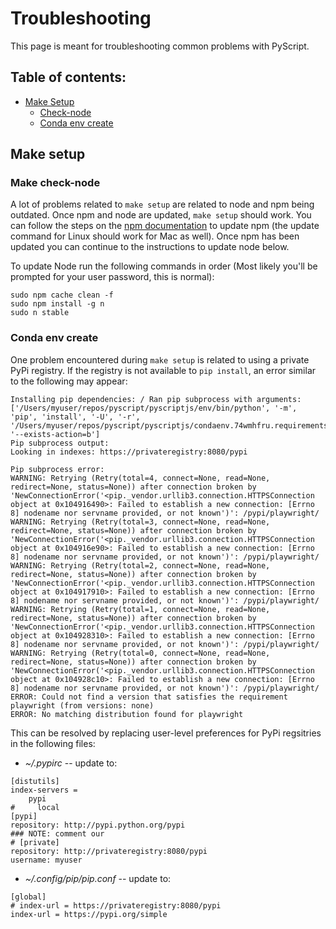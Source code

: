 # Troubleshooting

This page is meant for troubleshooting common problems with PyScript.

## Table of contents:

-   [Make Setup](#make-setup)
    -   [Check-node](#make-check-node)
    -   [Conda env create](#conda-env-create)

## Make setup

### Make check-node

A lot of problems related to `make setup` are related to node and npm being outdated. Once npm and node are updated, `make setup` should work. You can follow the steps on the [npm documentation](https://docs.npmjs.com/try-the-latest-stable-version-of-npm) to update npm (the update command for Linux should work for Mac as well). Once npm has been updated you can continue to the instructions to update node below.

To update Node run the following commands in order (Most likely you'll be prompted for your user password, this is normal):

```
sudo npm cache clean -f
sudo npm install -g n
sudo n stable
```

### Conda env create

One problem encountered during `make setup` is related to using a private PyPi registry.
If the registry is not available to `pip install`, an error similar to the following may appear:

```
Installing pip dependencies: / Ran pip subprocess with arguments:
['/Users/myuser/repos/pyscript/pyscriptjs/env/bin/python', '-m', 'pip', 'install', '-U', '-r', '/Users/myuser/repos/pyscript/pyscriptjs/condaenv.74wmhfru.requirements.txt', '--exists-action=b']
Pip subprocess output:
Looking in indexes: https://privateregistry:8080/pypi

Pip subprocess error:
WARNING: Retrying (Retry(total=4, connect=None, read=None, redirect=None, status=None)) after connection broken by 'NewConnectionError('<pip._vendor.urllib3.connection.HTTPSConnection object at 0x104916490>: Failed to establish a new connection: [Errno 8] nodename nor servname provided, or not known')': /pypi/playwright/
WARNING: Retrying (Retry(total=3, connect=None, read=None, redirect=None, status=None)) after connection broken by 'NewConnectionError('<pip._vendor.urllib3.connection.HTTPSConnection object at 0x104916e90>: Failed to establish a new connection: [Errno 8] nodename nor servname provided, or not known')': /pypi/playwright/
WARNING: Retrying (Retry(total=2, connect=None, read=None, redirect=None, status=None)) after connection broken by 'NewConnectionError('<pip._vendor.urllib3.connection.HTTPSConnection object at 0x104917910>: Failed to establish a new connection: [Errno 8] nodename nor servname provided, or not known')': /pypi/playwright/
WARNING: Retrying (Retry(total=1, connect=None, read=None, redirect=None, status=None)) after connection broken by 'NewConnectionError('<pip._vendor.urllib3.connection.HTTPSConnection object at 0x104928310>: Failed to establish a new connection: [Errno 8] nodename nor servname provided, or not known')': /pypi/playwright/
WARNING: Retrying (Retry(total=0, connect=None, read=None, redirect=None, status=None)) after connection broken by 'NewConnectionError('<pip._vendor.urllib3.connection.HTTPSConnection object at 0x104928c10>: Failed to establish a new connection: [Errno 8] nodename nor servname provided, or not known')': /pypi/playwright/
ERROR: Could not find a version that satisfies the requirement playwright (from versions: none)
ERROR: No matching distribution found for playwright
```

This can be resolved by replacing user-level preferences for PyPi regsitries in the following files:

-   _~/.pypirc_ -- update to:

```
[distutils]
index-servers =
    pypi
#     local
[pypi]
repository: http://pypi.python.org/pypi
### NOTE: comment our
# [private]
repository: http://privateregistry:8080/pypi
username: myuser
```

-   _~/.config/pip/pip.conf_ -- update to:

```
[global]
# index-url = https://privateregistry:8080/pypi
index-url = https://pypi.org/simple
```
